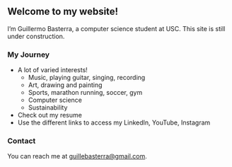 
## Welcome to my website!
I’m Guillermo Basterra, a computer science student at USC. This site is still under construction. 

### My Journey
- A lot of varied interests!
    - Music, playing guitar, singing, recording
    - Art, drawing and painting
    - Sports, marathon running, soccer, gym
    - Computer science
    - Sustainability
- Check out my resume
- Use the different links to access my LinkedIn, YouTube, Instagram
  
### Contact
You can reach me at [guillebasterra@gmail.com](mailto:guillebasterra@gmail.com).
